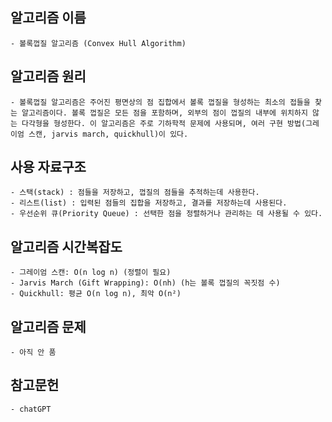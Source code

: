 ## 알고리즘 이름
    - 볼록껍질 알고리즘 (Convex Hull Algorithm)
## 알고리즘 원리
    - 볼록껍질 알고리즘은 주어진 평면상의 점 집합에서 볼록 껍질을 형성하는 최소의 접들을 찾는 알고리즘이다. 볼록 껍질은 모든 점을 포함하며, 외부의 점이 껍질의 내부에 위치하지 않는 다각형을 형성한다. 이 알고리즘은 주로 기하학적 문제에 사용되며, 여러 구현 방법(그레이엄 스캔, jarvis march, quickhull)이 있다.
## 사용 자료구조
    - 스택(stack) : 점들을 저장하고, 껍질의 점들을 추적하는데 사용한다.
    - 리스트(list) : 입력된 점들의 집합을 저장하고, 결과를 저장하는데 사용된다.
    - 우선순위 큐(Priority Queue) : 선택한 점을 정렬하거나 관리하는 데 사용될 수 있다.
## 알고리즘 시간복잡도
    - 그레이엄 스캔: O(n log n) (정렬이 필요)
    - Jarvis March (Gift Wrapping): O(nh) (h는 볼록 껍질의 꼭짓점 수)
    - Quickhull: 평균 O(n log n), 최악 O(n²)
## 알고리즘 문제
    - 아직 안 품
## 참고문헌
    - chatGPT